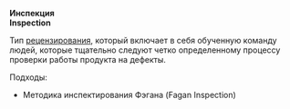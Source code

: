 **Инспекция** <br>
**Inspection**

Тип [рецензирования](review.md), который включает в себя обученную команду людей, которые тщательно следуют четко определенному процессу проверки работы продукта на дефекты.

Подходы:
- Методика инспектирования Фэгана (Fagan Inspection)